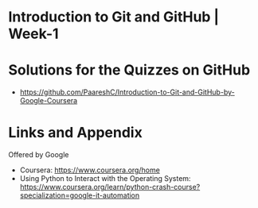 
# Introduction to Git and GitHub | Week-1


Solutions for the Quizzes on GitHub 
========================================================
- https://github.com/PaareshC/Introduction-to-Git-and-GitHub-by-Google-Coursera

Links and Appendix
========================================================
Offered by Google

- Coursera: https://www.coursera.org/home
- Using Python to Interact with the Operating System: https://www.coursera.org/learn/python-crash-course?specialization=google-it-automation
